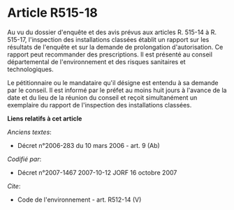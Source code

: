 # Article R515-18

Au vu du dossier d'enquête et des avis prévus aux articles R. 515-14 à R. 515-17, l'inspection des installations classées
établit un rapport sur les résultats de l'enquête et sur la demande de prolongation d'autorisation. Ce rapport peut
recommander des prescriptions. Il est présenté au conseil départemental de l'environnement et des risques sanitaires et
technologiques. 

Le pétitionnaire ou le mandataire qu'il désigne est entendu à sa demande par le conseil. Il est informé par le préfet au
moins huit jours à l'avance de la date et du lieu de la réunion du conseil et reçoit simultanément un exemplaire du rapport
de l'inspection des installations classées.

**Liens relatifs à cet article**

_Anciens textes_:

  - Décret n°2006-283 du 10 mars 2006 - art. 9 (Ab)

_Codifié par_:

  - Décret n°2007-1467 2007-10-12 JORF 16 octobre 2007

_Cite_:

  - Code de l'environnement - art. R512-14 (V)
